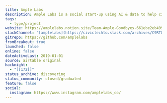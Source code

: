 ```yaml
---
title: Ample Labs
description: Ample Labs is a social start-up using AI & data to help cities prevent homelessness.
tags:
  - type/project
website: https://amplelabs.notion.site/Team-Ample-Goodbyes-661ebe2eb4994dfebcd542408601a96c
slackChannel: "[amplelabs](https://civictechto.slack.com/archives/C9RT8GHQC)"
gitrepo: https://github.com/amplelabs
fromBreakout: true
launched: false
online: false
dateActiveLast: 2019-01-01
source: airtable original
hacknight:
  - "[[172]]"
status_archive: discovering
status_community: closed/graduated
feature: false
social:
  instagram: https://www.instagram.com/amplelabs_co/
---
```

